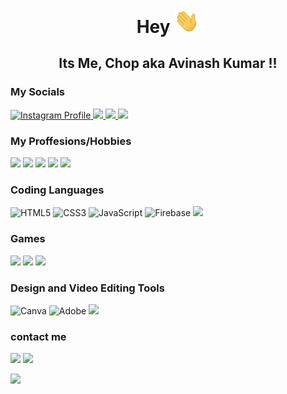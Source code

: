 <h1 align="center">Hey <img src="https://raw.githubusercontent.com/ABSphreak/ABSphreak/master/gifs/Hi.gif" width="40px">
<h2 align="center">Its Me, Chop aka Avinash Kumar !!</h2></h1>

<h3>My Socials</h3>
<a href="https://www.instagram.com/chop_gamer/">
<img src="https://img.icons8.com/color/100/000000/instagram-new--v2.png" alt="Instagram Profile" width="40px">
</a>
<a href="https://discord.gg/dhyehfCakv">
  <img src="https://img.icons8.com/clouds/100/000000/discord-logo.png" width="40"px>
  </a>
  <a href="https://stackoverflow.com/users/17962925/avinash-kumar?tab=profile">
  <img src="https://img.icons8.com/fluency/48/000000/stackoverflow.png" width="40px">
  </a>
  <a href="mailto:chopcodes@gmail.com">
  <img src="https://img.icons8.com/fluency/48/000000/gmail-new.png" width="40px">
  </a>
  <h3>My Proffesions/Hobbies</h3>
  <p>
  <img src="https://img.shields.io/badge/%F0%9F%8E%AE-Gaming-blueviolet?style=for-the-badge">
  <img src="https://img.shields.io/badge/%F0%9F%92%BB-coding-orange?style=for-the-badge">
  <img src="https://img.shields.io/badge/%F0%9F%93%B7-Photography%20and%20Videography-blue?style=for-the-badge">
  <img src="https://img.shields.io/badge/%F0%9F%8E%A6-Video%20Editing-blue?style=for-the-badge">
  <img src="https://img.shields.io/badge/%F0%9F%93%94-Designing-red?style=for-the-badge">
  </p>
  <h3>Coding Languages</h3>
  <p>
<img alt="HTML5" src="https://img.shields.io/badge/html5-%23E34F26.svg?style=for-the-badge&logo=html5&logoColor=white"/>
<img alt="CSS3" src="https://img.shields.io/badge/css3-%231572B6.svg?style=for-the-badge&logo=css3&logoColor=white"/>
<img alt="JavaScript" src="https://img.shields.io/badge/javascript-%23323330.svg?style=for-the-badge&logo=javascript&logoColor=%23F7DF1E"/>
  <img alt="Firebase" src="https://img.shields.io/badge/firebase-%23039BE5.svg?style=for-the-badge&logo=firebase"/>
  <img src="https://img.shields.io/badge/-Java%2017-blue?style=for-the-badge&logo=java">
  </p>
  <h3>Games</h3>
  <p>
  <img src="https://img.shields.io/badge/-Minecraft-red?style=for-the-badge&logo=minecraft">
  <img src="https://img.shields.io/badge/-Valorant-red?style=for-the-badge&logo=valorant">
  <img src="https://img.shields.io/badge/-Fortnite-red?style=for-the-badge&logo=fortnite">
  </p>
  <h3>Design and Video Editing Tools</h3>
  <p>
  <img alt="Canva" src="https://img.shields.io/badge/Canva-%2300C4CC.svg?style=for-the-badge&logo=Canva&logoColor=white"/>
  <img alt="Adobe" src="https://img.shields.io/badge/adobe-%23FF0000.svg?style=for-the-badge&logo=adobe&logoColor=white"/>
  <img src="https://img.shields.io/badge/-Adobe%20After%20Effects-green?style=for-the-badge&logo=adobe%20after%20effects">
  
  
  </p>
  <h3>contact me</h3>
  <p>
  <img src="https://img.shields.io/badge/-100T%20Chop%206728-orange?style=for-the-badge&logo=discord">
  <a href="mailto:chopcodes@gmail.com">
  <img src="https://img.icons8.com/fluency/48/000000/gmail-new.png" width="40px">
  </a>
  </p>
  <img src="https://github-readme-stats.vercel.app/api?username=ChopCodes&show_icons=true&theme=radical">
  
  
  
  
  
  
